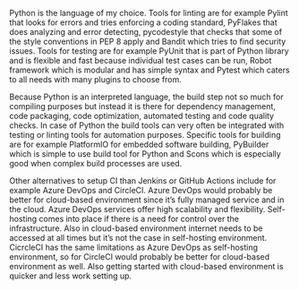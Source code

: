 Python is the language of my choice. Tools for linting are for example Pylint that looks for errors and tries enforcing a coding standard, PyFlakes that does analyzing and error detecting, pycodestyle that checks that some of the style conventions in PEP 8 apply and Bandit which tries to find security issues. Tools for testing are for example PyUnit that is part of Python library and is flexible and fast because individual test cases can be run, Robot framework which is modular and has simple syntax and Pytest which caters to all needs with many plugins to choose from.

Because Python is an interpreted language, the build step not so much for compiling purposes but instead it is there for dependency management, code packaging, code optimization, automated testing and code quality checks. In case of Python the build tools can very often be integrated with testing or linting tools for automation purposes.
Specific tools for building are for example PlatformIO for embedded software building, PyBuilder which is simple to use build tool for Python and Scons which is especially good when complex build processes are used.

Other alternatives to setup CI than Jenkins or GitHub Actions include for example Azure DevOps and CircleCI.
Azure DevOps would probably be better for cloud-based environment since it’s fully managed service and in the cloud. Azure DevOps services offer high scalability and flexibility. Self-hosting comes into place if there is a need for control over the infrastructure. Also in cloud-based environment internet needs to be accessed at all times but it’s not the case in self-hosting environment.
 CicrcleCI has the same limitations as Azure DevOps as self-hosting environment, so for CircleCI would probably be better for cloud-based environment as well. Also getting started with cloud-based environment is quicker and less work setting up. 